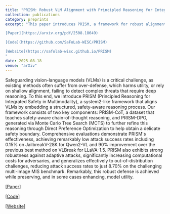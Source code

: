 ```yaml
---
title: "PRISM: Robust VLM Alignment with Principled Reasoning for Integrated Safety in Multimodality"
collection: publications
category: preprints
excerpt: "This paper introduces PRISM, a framework for robust alignment of Vision-Language Models (VLMs) with principled reasoning to ensure integrated safety in multimodal settings. The key challenge addressed is overdefense, which harms utility, and the balance between safety and benign performance.

[Paper](https://arxiv.org/pdf/2508.18649)

[Code](https://github.com/SaFoLab-WISC/PRISM)

[Website](https://safolab-wisc.github.io/PRISM)
"
date: 2025-08-18
venue: "arXiv"
---
```


Safeguarding vision-language models (VLMs) is a critical challenge, as existing methods often suffer from over-defense, which harms utility, or rely on shallow alignment, failing to detect complex threats that require deep reasoning. To this end, we introduce PRISM (Principled Reasoning for Integrated Safety in Multimodality), a system2-like framework that aligns VLMs by embedding a structured, safety-aware reasoning process. Our framework consists of two key components: PRISM-CoT, a dataset that teaches safety-aware chain-of-thought reasoning, and PRISM-DPO, generated via Monte Carlo Tree Search (MCTS) to further refine this reasoning through Direct Preference Optimization to help obtain a delicate safety boundary. Comprehensive evaluations demonstrate PRISM's effectiveness, achieving remarkably low attack success rates including 0.15% on JailbreakV-28K for Qwen2-VL and 90% improvement over the previous best method on VLBreak for LLaVA-1.5. PRISM also exhibits strong robustness against adaptive attacks, significantly increasing computational costs for adversaries, and generalizes effectively to out-of-distribution challenges, reducing attack success rates to just 8.70% on the challenging multi-image MIS benchmark. Remarkably, this robust defense is achieved while preserving, and in some cases enhancing, model utility.

[[Paper]](https://arxiv.org/pdf/2508.18649)

[[Code]](https://github.com/SaFoLab-WISC/PRISM)

[[Website]](https://safolab-wisc.github.io/PRISM)